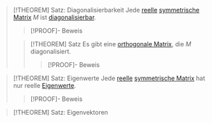 >[!THEOREM] Satz: Diagonalisierbarkeit
>Jede [reelle](Reelle%20Matrix.md) [symmetrische Matrix](../../Quadratische%20Matrizen/Symmetrische%20Matrix.md) $M$ ist [diagonalisierbar](../../Quadratische%20Matrizen/Eigenwerte%20und%20Eigenvektoren/Spektralzerlegung/Diagonalisierbarkeit.md).
>>[!PROOF]- Beweis
>
>>[!THEOREM] Satz
>>Es gibt eine [orthogonale Matrix](../../Quadratische%20Matrizen/Orthogonale%20Matrizen/Orthogonale%20Matrix.md), die $M$ diagonalisiert.
>>>[!PROOF]- Beweis

>[!THEOREM] Satz: Eigenwerte
>Jede [reelle](Reelle%20Matrix.md) [symmetrische Matrix](../../Quadratische%20Matrizen/Symmetrische%20Matrix.md) hat nur reelle [Eigenwerte](../../Quadratische%20Matrizen/Eigenwerte%20und%20Eigenvektoren/Eigenwert.md).
>>[!PROOF]- Beweis

>[!THEOREM] Satz: Eigenvektoren
>